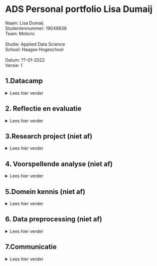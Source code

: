 # ADS Personal portfolio Lisa Dumaij
Naam:               Lisa Dumaij <br />
Studentennummer:    19049838 <br />
Team:               Motoric <br />
<br />
Studie:             Applied Data Science <br />
School:             Haagse Hogeschool <br />
<br />
Datum:              ??-01-2022 <br />
Versie:             1 <br />


## 1.Datacamp
<details>
  <summary> Lees hier verder </summary>
  <br />
In deze minor heb ik gebruik gemaakt van het programma DataCamp. Dit was niet de eerste keer dat ik DataCamp heb gebruikt, ik heb dit programma vorig jaar ook gebruikt voor mijn opleiding technische bedrijfskunde. Hierdoor was er soms een overlapping tussen de cursussen die ik moest doen voor deze minor. Omdat ik sommige cursussen al eerder had gedaan kreeg ik de punten er niet voor als ik deze opnieuw deed. Ook waren deze punten niet te zien op de Leaderboard. Wel verder ze als voltooid afgevinkt in de lijst. Deze zijn hieronder in de map foto’s toegevoegd.
  <br />
  <br />
  <details>
  <summary> foto's van cursussen</summary>
<img width="1111" alt="Schermafbeelding 2021-12-18 om 14 41 58" src="https://user-images.githubusercontent.com/91061840/146643266-81b24bfa-6433-47be-98f6-033e42aebe0b.png">
<img width="1116" alt="Schermafbeelding 2021-12-18 om 14 43 49" src="https://user-images.githubusercontent.com/91061840/146643281-e1ae4215-ed82-4144-9f92-695c5c9a5293.png">
<img width="1113" alt="Schermafbeelding 2021-12-18 om 14 44 13" src="https://user-images.githubusercontent.com/91061840/146643284-62f24e7b-ae9a-468e-9858-cb126609fd19.png">

  </details> 
  <br /> 
  <details>
    <br />
  <summary>Samenvatting ervaringen per cursus</summary>
  <details>
  <summary>1.1 Introduction to Python</summary>
    Doordat ik deze cursus al eerder had gedaan, was deze voor mij relatief eenvoudig. Het was fijn om deze cursus als opfriscursus te gebruiken. Het was namelijk een half jaar geleden dat ik eenmalig python had gebruikt, hierdoor was het een beetje had weggevaagd.
    </details>
  <details>
  <summary>1.2 Intermediate Python </summary>
    Deze opleiding had ik ook al eerder gedaan. Ik vond het leuk om in het eerste hoofdstuk weer plots te maken. Vorig jaar vond ik het maken van datavisualisaties een van de leukste onderwerpen en in deze cursus kwam dat even terug. Ook dit hoofdstuk ging vrij snel. In het tweede hoofdstuk werd de import van CSV besproken. Deze code heb ik later ook gebruikt voor het project, zie als voorbeeld de link hieronder . De laatste hoofdstukken waren al wat ingewikkelder, loops vond ik vorig jaar ook al ingewikkeld.
  <br />  
    https://github.com/lisadumay/ADS_Lisa_Dumaij/blob/main/notebooks/Pipeline%20Lisa.ipynb
      </details>
  <details>
  <summary>1.3 Python Data Science toolbox </summary>
    Ik vond het eerste deel van de data science-toolbox ingewikkeld, omdat ik het onderwerp niet helemaal begreep, dus ik zocht video's op YouTube op voor aanvullende uitleg. Daarnaast hield ik de slides naast de opdracht. Hierdoor kon ik terugkijken op hoe ze het in de video hadden gedaan. Dit maakte de stof wat overzichtelijker. Ik vond het tweede deel van deze cursus makkelijker, ik begreep de stof redelijk goed en ging er sneller door dan de cursus ervoor. Ik heb echter ook wel eens de slides bij deze cursus erbij gehouden om in de video terug te kijken hoe het ging.
      </details>
  <details>
  <summary>1.4 Statistical Thinking in Python </summary>
    Ik vond deze cursus erg interessant. Ik heb veel statistiek op mijn opleiding, maar had dit nog nooit in Python gedaan. Ik vond deze combinatie erg leuk, waardoor ik het gevoel had dat ik de cursus snel had afgerond. Ik begreep de statistiek erachter waardoor de stappen in python ook voor mij logisch waren.
      </details>
  <details>
  <summary>1.5 Supervised Learning with scikit-learn </summary>
    Van deze cursus heb ik de code gebruikt om je dataset op te splitsen in trein, test, validatieset. Daarnaast heb ik samen met Mustafa en individueel gewerkt aan een Lasso model. Ik gebruikte ook het schalen van de gegevens in het project. Deze cursus was ook nieuw voor mij, alles wat ik in deze cursus had geleerd was nieuw voor mij, het kunnen toepassen in het project in combinatie met de lessen zorgde ervoor dat ik het beter begreep. De toepassingen van deze cursus is terug te vinden in de link hieronder. 
 <br />     https://github.com/lisadumay/ADS_Lisa_Dumaij/blob/main/notebooks/Lasso.ipynb 
    </details>
  <details>
  <summary>1.6 Introduction to Data Visualization with Matplotlib </summary>
    Datavisualisatie was tot nu toe een van mijn sterke punten in python, wat deze cursus voor mij gemakkelijk maakte. Daarnaast had ik deze cursus al gedaan en ging mijn vorige ervaring met Python vooral over het maken van de visualisaties. Na deze cursus was ik bezig met het maken van verschillende visualisaties voor het project. Deze is te vinden in de link hieronder . Ik vond deze cursus interessant voor al het aanpassen van de grafieken qua kleuren en assen.
     <br /> 
 https://github.com/lisadumay/ADS_Lisa_Dumaij/blob/main/notebooks/visualisaties.ipynb
     </details>
  <details>
  <summary>1.7 Linear Classifiers in Python </summary>
    Net als bij statistical thinking vond ik het leuk om de statistiek toe te passen met Python. Doordat ik de theorie erachter begreep lukte het mij beter om de cursus te volgen. Echter bleef af en toe de toepassing met Python een ingewikkelde stap voor mij.
      </details>
  <details>
  <summary>1.8 Model Validation in Python </summary>
    Deze cursus verliep voor mij soepel. Ik begreep de code erachter en waarom ik de stappen moest doen. Echter hield ik wel af en toe de slides erbij als een reminder hoe ik de stappen moest doen. 
      </details>
  <details>
  <summary>1.9 Data Manipulation with pandas </summary>
    Het was een interessante cursus die ik later in het project kon toepassen. Aan het begin verliep de cursus goed en kon ik de soepel doorheen lopen. Echter na de tweede subhoofdstuk werd het moeilijker en ging ik vaker de presentaties terugkijken. 
      </details>
  <details>
  <summary>1.10 Cleaning Data in Python </summary>
    Deze cursus verliep soepel doordat ik deze cursus al eerder had uitgevoerd en toe had gepast in mijn vorige python ervaring. Ook tijdens het huidige project heb ik deze technieken toegepast zoals te zien is in de link hieronder.
    <br />  https://github.com/lisadumay/ADS_Lisa_Dumaij/blob/main/notebooks/Data%20cleaning.ipynb
      </details>
  <details>
  <summary>1.11 Exploratory Data Analysis in Python </summary>
    Deze cursus verliep voor mij soepel. Ik begreep de code erachter en waarom ik de stappen moest doen.
      </details>
  <details>
  <summary>1.12 Manipulating Time Series Data in Python </summary>
    Deze cursus was minder relevant voor mij omdat mijn project: ‘Motoric’ niet over time series gaat. Echter heb ik wel vaak te maken gehad met time series in mijn studie. 
      </details>
  <details>
  <summary>1.13 Machine Learning for Time Series Data in Python </summary>
    Deze cursus verliep voor mij soepel. Ik begreep de code erachter en waarom ik de stappen moest doen. Echter hield ik wel af en toe de slides erbij als een reminder hoe ik de stappen moest doen. 
     </details>
 <details>
  <summary>1.14 Time Series Analysis in Python </summary>
    Deze cursus was minder relevant voor mij omdat mijn project: ‘Motoric’ niet over time series gaat. Echter heb ik wel vaak te maken gehad met time series in mijn studie. Echter dan minder in python maar vooral de statistieke kant ervan. Het was interessant om te leren hoe dit ook toegepast kan worden in Python.
     </details>
<details>
  <summary>1.15 Joining Data with pandas </summary>
    Voor mij was dit de leukste cursus van alle cursussen in Python. Zelf had ik al een grote interesse in SQL, hierbij kon ik dit combineren met Python. Ik had dit vorig jaar al geprobeerd in mijn vorige studie echter was dit toen niet gelukt. Dit jaar heb ik het daarom weer geprobeerd en lukte het wel. Een voorbeeld hiervan is te zien in de link hieronder.
      <br /> 
 https://github.com/lisadumay/ADS_Lisa_Dumaij/blob/main/notebooks/Pipeline2.ipynb
     </details>
  </details>
</details>

## 2. Reflectie en evaluatie
<details>
  <summary> Lees hier verder </summary>
  <br />
  In dit hoofdstuk reflecteer en evalueer ik terug op het afgelopen half jaar. Het hoofdstuk is opgedeeld in drie subhoofdstukken: eigen contributie, leerdoelen en de evaluatie van het project. Voor het reflecteren is de STARR methode gebruikt.
  <br />
  <br />
  <details>
  <summary>2.1 Eigen contributie</summary>
    Situatie: Voor mijn minor heb ik een project gedaan met vijf medestudenten. Ons project heet motoric en gaat over het voorspellen van motorische achterstand bij kinderen. Het project valt onder een groter project genaamd Start(V)aardig. Mijn opgestelde doelen voor dit project:<br />
-	Even grootte contributie leveren als mijn medegenoten;<br />
-	Mijn ervaringen van mijn studie meebrengen in dit project.<br />
    <br />
Taak: Halverwege van het project kreeg ik indirect de rol als projectleider deze had ik ook voor mij andere project. Door deze rol op mij te nemen kon ik zelf de taken verdelen en inplannen. Dit gaf mij de ruimte om de taken eerlijk te verdelen en zo te plannen dat de werklast voor ieder gelijk was. Mijn ervaring heb ik bij deze rol ook meegenomen. Vanuit mijn studie hebben wij geleerd dat het maken van een planning essentieel is, daarnaast moet je gebruik maken van elkaar kwaliteiten. Tot slot valt of staat het onderzoek met de inleiding en onderzoeksvraag. 
    <br /> 
    <br />
Actie: Het verdelen en plannen van taken deed ik op twee manieren. Aan het begin maakte ik een schema met welke hoofdtaken er waren en welke sub taken er vervolgens onder vielen.  Daarna verdeelde we de sub taken mondeling en plaatste ik deze op het scrumboord (planning is te zien in 3.4). Hierbij werd er gelet op dat de werklast ongeveer gelijk was. Door aan het begin een gesprek met de opdrachtgever aan te gaan kon de aanleiding van het project gedefinieerd worden. Ook gaf dit ons meer tijd om bij twijfel deze nog met de opdrachtgever te bespreken voordat wij bijvoorbeeld ‘een foute keuze’ hadden gemaakt. Daarnaast hebben wij meerdere malen gebrainstormd over de hoofdvraag, daarnaast hebben wij dit besproken met de docenten en de opdrachtgever.
    <br /> 
    <br />
Resultaten: Het heeft deels gewerkt, ik merkte dat de planning voor duidelijkheid en structuur zorgde in de groep. Ditzelfde geldt van het van tevoren opstellen van een inleiding, hierdoor wist iedereen wat er met het onderzoek bereikt moest worden en zorgde dit daarmee ook voor duidelijkheid. Wel merkte ik dat er vaak van de planning afgeweken werd, het toezicht op de planning zou daarom de volgende keer strakker mogen. De werklasten waren in dit project gelijk. 
    <br /> 
    <br />
Reflectie: Beide doelen zijn in dit project bereikt, ik ben daarom ook tevreden met de resultaten. Wel heb ik geleerd dat het houden van de planning toch meer gehandhaafd moet worden de volgende keer.  Het scrum boord zou ik in volgende projecten weer gebruiken. Ik merkte dat dit structuur en duidelijkheid gaf. Hetzelfde geldt voor de scrumsessies.

  </details>
  <details>
  <summary>2.2 Leerdoelen</summary>
Situatie: Tijdens deze minor heb ik mij zowel gefocust op mijn interpersoonlijke vaardigheden als mij (verder) ontwikkelen in mijn vaardigheden in Data science. Deze keuze heb ik gemaakt, omdat ik bij mijn vorige projecten merkte dat ik vaak mijzelf overal verantwoordelijk voor voelde waardoor ik alle taken zelf ging uitvoeren in plaats van deze verdelen. Daarbij loop ik tijdens deze studie een ander project waardoor ik ook geen tijd heb om extra taken op mij te nemen. Daarnaast heb ik hiervoor bij mijn studie nog nooit data science gehad.  Ik heb hiervoor alleen maar visualisaties gemaakt in Python. Daarom had ik de volgende doelen opgesteld:<br />
-	Geen taken overnemen van anderen;<br />
-	Meer ervaring op doen in Data Science;<br />
    <br />
Taak: Halverwege van het project kreeg ik indirect de rol als projectleider deze had ik ook voor mij andere project. Door deze rol op mij te nemen kon ik zelf de taken verdelen en inplannen. Dit gaf mij de ruimte om de taken eerlijk te verdelen en zo te plannen dat de werklast voor ieder gelijk was. De taak om meer ervaring op te doen in Data science was simpel. Nu ik eigenlijk nog geen ervaring gaven alleen al de lessen mij meer kennis over Data Science. Daarnaast zou ik deze ook kunnen toepassen in het project wat ik uitvoerde. Tot slot heb ik voor het project zelf ook literatuuronderzoek gedaan. Door deze taken verbreed ik mijn kennis over Data Science en pas ik deze direct toe.
   <br /> 
    <br />
    Actie: Het verdelen en plannen van taken deed ik op twee manieren. Aan het begin maakte ik een schema met welke hoofdtaken er waren en welke sub taken er vervolgens onder vielen. Voor de planning gebruikte ik de theorie van Brownlee (zie domein kennis hfd 5) hierdoor verbrede ik ook gelijk mijn kennis in Data Science. Daarna verdeelde we de sub taken mondeling en plaatste ik deze op het scrumboord (planning is te zien in 3.4). 
 Voor de ervaring heb ik bijna alle lessen bijgewoond (door ziekte kon ik niet altijd aanwezig zijn). Omdat de lessen voor mij soms moeilijk te begrijpen waren, heb ik na de les artikelen gezocht over dit onderwerp. Zo kon ik de theorie achter het onderwerp beter begrijpen. Vaak heb ik de codes met een teamlid geschreven. Dit deed ik omdat ik moeite had met het coderen. 
   <br /> 
    <br />
    Resultaten: De taak om geen taken over te nemen en mij minder verantwoordelijk voelen heb ik voor mijn gevoel niet gehaald. Ik heb toch vaak extra taken op mij genomen en kon het project niet loslaten. Ook als ik mij op het andere project moest focussen bleef dit project in mijn hoofd hangen. Dit heb ik uiteindelijk ook zelf gemerkt doordat mij overspannenheid erger werd en mijn concentratie afnam. Mijn doel om meer ervaring op te doen in data science heb ik volledig behaald. Door extra informatie op te zoeken begreep ik de theorie er achter veel beter. Dit hielp mij tevens naast het coderen ook bij het schrijven van het rapport. Door samen te werken met iemand kon ik leren van hun manier van coderen. Ik merkte namelijk dat mijn manier eenvoudig was maar ook langdradig in tegenstelling tot sommige teamgenoten. Hierdoor kon ik van hun leren hoe ik op een efficiëntere manier dezelfde taak kon uitvoeren.
   <br /> 
    <br />
    Reflectie: Ik heb geleerd dat ik nog meer mijn eigen grenzen moet stellen. Vaak ging ik hier toch (onbewust) overheen. Toch ben ik blij met mijn resultaten, ik heb geleerd dat het stellen van grenzen nog belangrijker is dan ik dacht. In mijn aankomende stage ga ik deze begrenzing ook meenemen. Door voor mijzelf tijden te geven om wel en niet aan het project te werken, maar ook om mijzelf de rust te geven als ik dat nodig heb. Tot slot ben ik zeer blij in wat ik heb bereikt in mijn ontwikkeling in data science. Ik vind data science zeer interessant en hoop dit ook later te kunnen toepassen in latere projecten.

  </details>
  <details>
  <summary>2.3 Evaluatie van groepsproject</summary>
   Situatie: Voor mijn minor heb ik een project gedaan met vijf medestudenten. Ons project heet motoric en gaat over het voorspellen van motorische achterstand bij kinderen. Het project valt onder een groter project genaamd Start(V)aardig. Onze doelen waren:<br />
-	Het maken van een goedwerkend voorspellingsmodel;<br />
    <br />
Taak: Onze taken waren een onderzoek artikel schrijven over onze bevindingen. Deze bevindingen bestonden uit de keuzes van outliers handling, imputatie en modelkeuze. Hiermee wilde wij de opdrachtgever toelichten waarom wij welke keuze wij hebben gemaakt. Daarnaast hebben alle opties ook zelf getest zodat het beste model uitgekozen kon worden. 
   <br /> 
    <br />
    Actie: Door de taken in teams van twee te verdelen konden we zowel parallel te werk gaan, maar hadden we ook een sparpartner als je er niet uitkwam. Twee weten immers meer dan één. Dit was ideaal gezien het aantal opties wij hadden. Daarbij hadden Joep en ik minder ervaring met Python. Door een sparpartner toe te voegen kon het werk sneller uitgevoerd worden en was de kwaliteit hoger dan als wij dit niet hadden gedaan. 
   <br /> 
    <br />
    Resultaten: De resultaten waren tegenvallend. De modellen voorspelden alleen maar 1 in plaats van dat deze gedistribueerd waren over 1 en 0. Hoewel er dus verschillende opties geprobeerd zijn heeft dit toch niet geholpen om het resultaat te verbeteren. Hierdoor is het doel om een goedwerkend model te maken niet gehaald. Gedeeltelijk is dit te verwijten aan de beschikbare data, deze was te gering. Ook waren wij te laat begonnen met het opstellen van een planning. Hierdoor wist in het begin niet iedereen waar hij/zij aan toe was en was er onduidelijk over wat er gedaan moest worden. Dit zorgde voor vertraging in het proces. Daarnaast hield niet iedereen zich aan de deadlines, waardoor er weinig tijd over was voor het finetunen van het model en het afschrijven van het onderzoek artikel.
   <br /> 
    <br />
    Reflectie: Volgende keer zou ik direct beginnen met het opstellen van een planning. Hierdoor weet iedereen welke taken er zijn en waar er naartoe wordt gewerkt. Daarbij zou het probleem van het tekort aan data eerder gezien worden en konden hier maatregelen tegen genomen kunnen worden. Toch ben ik redelijk tevreden met het resultaat. Dit omdat wij toch meerdere oplossingen geprobeerd hebben en onze best gedaan hebben. De essentie wat ik heb geleerd is ook dat soms een onverwacht resultaat ook een resultaat is. Zoals in het doel te zien is wilde ik een goedwerkend voorspellingsmodel hebben. Echter hield ik hier niet rekening mee dat een antwoord als er is geen goed voorspellend model hiervoor, ook een goed antwoord kan zijn. Dit zou ik de volgende keer wel meenemen in mijn projecten. 
  </details>
</details>

## 3.Research project (niet af)
<details>
  <summary> Lees hier verder </summary>
  In dit hoofdstuk ....
  <br />
    <br />
  <details>
  <summary>3.1 Taak definitie </summary>
De hieronder opgestelde probleemstelling, doelstelling en vraagstelling is opgesteld met de van Meertens & Steenbergen (2018)
     <br />
    <br />
Probleemstelling:  <br />
Uit onderzoek van SIA is gebleken dat kinderen al op jonge leeftijd lichamelijk actief zijn, vanwege de fysieke, emotionele, sociale en persoonlijke waarde van sport en bewegen voor kinderen.  Het is daarom belangrijk om motorische achterstanden al op jonge leeftijd te ontdekken. Het is echter nog niet duidelijk welke kinderen het grootste risico lopen om een motorische achterstand te krijgen of te ontwikkelen, en welke kenmerken de grootste impact hebben op de motorische vaardigheidsontwikkeling.
     <br />
    <br />
Doelstelling: <br />
    Het op 12 januari opleveren van een voorspellingsmodel voor de motoriek van kinderen tussen 4 en 6.
     <br />
    <br />
Vraagstelling: <br />
“Hoe kan data science worden gebruikt om te voorspellen of een kind een jaar later kans heeft om een motorische achterstand te ontwikkelen?”
     <br />
    <br />
De hoofdvraag bestaat uit de volgende deelvragen:
- Welke biologische en socio-demografische variabelen hebben invloed op de motorische ontwikkeling van kinderen?
- Welk model heeft het laagste percentage fout-negatieven?
- Welke biologische en socio-demografische kenmerken hebben de grootste invloed op het model?
- Welke kenmerken hebben de kinderen met een motorische achterstand gemeen?
 <br />
    <br />
Literatuur <br />
Meertens, E., & Steenbergen, E. (2018). Onderzoek doen! https://blackboard.hhs.nl/bbcswebdav/pid-3327820-dt-content-rid-29819196_2/courses/TBK-PRH1-16-2021/TBK-PRH1-16-2020_ImportedContent_20200827125140/Onderzoek%20doen.pdf
        </details>
  <details>
  <summary>3.2 Evaluatie (moet nog) </summary>
 blabla
    </details>
  <details>
 <summary>3.3 Conclusie (moet nog) </summary>
 blabla
    </details>
  <details>
 <summary>3.4 Planning </summary>
 Planning is altijd al een van mijn sterke punten geweest. Deze periode deed ik twee projecten te gelijker tijd hierdoor was planning essentieel. Naast dat ik alle meetings in een agenda heb staan heb ik ook een to do lijst per dag. Hierdoor weet ik precies wat ik elke dag moet doen. Daarbij hebben we dagelijks scrum sessie gehad met het team van ongeveer 15 minuten. Waarin we de taken verdeelde en/of de voortgang van de taken besproken. Tevens heb ik vaak de taken in de planner van team Motoric gezet en deze ook verdeeld.
[zie hier de planning] (https://tasks.office.com/DeHaagseHogeschool.onmicrosoft.com/nl-nl/Home/Planner#/plantaskboard?groupId=786800fb-0bab-470c-b770-bb6975403c41&planId=9Jb-xUUDp0Gu_F2YlVNn2ZYAAPLf)
Daarnaast heb ik ook figuren gemaakt om de stappen die in het proces gedaan moeten worden te weergeven. Een voorbeeld hiervan is hieronder te zien.
<img width="454" alt="image" src="https://user-images.githubusercontent.com/91061840/148651844-2394ba6b-108c-4ea8-aa3a-29a7ca526f05.png">
    </details>
  </details>
  
## 4. Voorspellende analyse (niet af)
<details>
  <summary> Lees hier verder </summary>
  <br />
  <details>
  <summary>4.1 Selecteren van modellen (niet)</summary>
    blabla
  </details>
  <details>
  <summary>4.2 Een model configureren (niet)</summary>
  blabla
  </details>
  <details>
  <summary>4.3 Model trainen (niet)</summary>
  blabla
  </details>
  <details>
  <summary>4.4 Evalueren model (niet)</summary>
   blabla
  </details>
  <details>
  <summary>4.5 Visualiseren (niet) </summary>
bla bla
  </details>
</details>  
  
## 5.Domein kennis (niet af)
<details>
  <summary> Lees hier verder </summary>
  <br />
  In dit hoofdstuk wordt mijn domein kennis besproken. Het hoofdstuk is opgedeeld in 3 hoofdstukken die alle bronnen bevatten over bepaalde onderwerpen, de reden waarom ik deze heb gebruikt en wat ik van de bronnen heb geleerd.
   <br />
   <br />
  <details>
  <summary>5.1 Introductie vakgebied (niet) </summary>
bla bla
  </details>

 <details>
  <summary>5.2 Literatuuronderzoek (niet) </summary>
   blabla

  </details>

 <details>
  <summary>5.3 Uitleg van terminologie, jargon en definities </summary>
blabla
  </details>
  
 </details>
  
</details>

## 6. Data preprocessing (niet af)
<details>
  <summary> Lees hier verder </summary>
  <br />
  <details>
  <summary>6.1 Data exploratie (niet)</summary>
    blabla
  </details>
  <details>
  <summary>6.2 Data schoonmaken (niet)</summary>
  blabla
  </details>
  <details>
  <summary>6.3 Data voorbeiding (niet)</summary>
   blabla
  </details>
  <details>
  <summary>6.4 Data uitleg</summary>
   In dit project is er gebruik gemaakt van gestructureerde data. De data bestaan uit de gegevens die verschaft zijn door de opdrachtgever en data vanuit CBS.  De gegevens van de opdrachtgever bestaan uit: de competentie, motivatie, perceptie, BMI en de ouders vragenlijst. 
    <br />
   <br />
De motivatie, perceptie en een gedeelte van de ouders vragenlijst bestaat uit gecategoriseerde data (ordinale schaal). De kinderen konden kiezen tussen vier opties om hun motivatie, en perceptie te weergeven. In de vragenlijst konden ouders vaak kiezen uit verschillende antwoorden (meerkeuze vragen). Het andere deel van de vragenlijst, de BMI en de CBS vallen onder een ratio schaal, er is sprake van numerieke gegevens. 
    <br />
   <br />
Tot slot bestaat de gegevens zowel uit kwalitatieve als kwantitatieve data. De dataset bestaat uit 1704 rijen (kinderen) en 188 kolommen (features en einddoel variabel).
        <br />
   <br />
    Link: https://github.com/lisadumay/ADS_Lisa_Dumaij/blob/main/data/total.csv 

  </details>
  <details>
  <summary>6.5 Data visualisatie (niet)</summary>
bla bla
  </details>
</details>

## 7.Communicatie
<details>
  <summary> Lees hier verder </summary>
 In dit hoofdstuk wordt mijn bijdragen aan de communicatie tijdens dit project besproken. Het hoofdstuk is opgedeeld in drie subhoofdstukken: presentaties, planning en rapport 
      <br />
     <br />
<details>
  <summary>7.1 Presentaties </summary>
  Ik heb in totaal vier verschillende presentaties gedaan: twee internal en twee external. Het moeilijke aan de presentaties vond het communiceren in het Engels. Engels is niet mijn sterkste vak daarnaast als ik zenuwachtig word vergeet ik soms mijn tekst. Doordat het in het Engels was, was het ook moeilijker voor mij om mij te herpakken.  <br />
 <br />
Voor al mijn gegeven presentaties heb ik zelf de PowerPoint slides gemaakt. Hierbij had ik soms help van Yuliya of Joost. Daarnaast heb ik voor elke presentatie bullet points opzet deze zijn in het bestand terug te vinden: <br /> 
  https://github.com/lisadumay/ADS_Lisa_Dumaij/blob/main/presentaties/Bullet%20points%20presentations.docx
<br /> 
  <br /> 
De data van mijn presentaties met de daarbijhorende PowerPoints zijn: <br />
  10 oktober External: https://github.com/lisadumay/ADS_Lisa_Dumaij/blob/main/presentaties/External%20presentation%20motoric%201.pptx <br /> 
  25 oktober Internal: https://github.com/lisadumay/ADS_Lisa_Dumaij/blob/main/presentaties/Internal%20presentation%204%20(lay%20out).pptx <br />
  22 november Internal: https://github.com/lisadumay/ADS_Lisa_Dumaij/blob/main/presentaties/Internal%20presentation%207.pptx <br />
  10 december External: https://github.com/lisadumay/ADS_Lisa_Dumaij/blob/main/presentaties/External%20presentation%20motoric%203.pptx <br />
  
  </details>
<details>
  
  <summary>7.2 Paper </summary>
  Voor het rapport heb ik de volgende taken gedaan:
De layout: Samen met Yuliya heb ik de lay out gedaan. Aan het begin was deze anders, echter doordat het de layout van een onderzoekrapport was in plaats van een artikel hebben we deze later verandert. Hiervoor heb ik de bronnen (Perner, 2004) en (Wrtinig a Research article, 2015). Deze bronnen zijn aan het einde toegevoegd.<br /> 
  <br /> 
De introductie: Ik heb de introductie geschreven doormiddel van informatie die verschaft was door de opdrachtgever, maar ook door het onderzoek van SIA. Daarnaast heb ik de hoofdvraag verzonnen die ook voor het onderzoek gebruikt wordt en heb ik samen met Yuliya en Joep de deelvragen opgesteld. <br /> 
  <br /> 
Voor de matrials en methods heb ik de Data cleaning, correlation, balance and scale, feature selection, validation en evaluation geschreven. Hiervoor heb ik verscheidende theorieën gebruikt zoals het boek Brownlee (2020) voor de data cleaning, tevens heb ik deze ook gebruikt voor mijn code. Maar ook Buijs (2017) voor de correlaties en een onderzoek artikel van Novakovic (2017) voor de validatie en evaluatie.<br /> 
  <br /> 
Tot slot heb ik samen met Yuliya de resultaten geschreven, die uit de code waren voorgekomen.<br /> 
  <br /> 
Literatuur
Brownlee, J. (2020a). Data Preparation of Machine Learning. Jason Brownlee. <br /> 
  <br /> 
Buijs, A. (2017). Statistiek om mee te werken (10de editie). Noordhoff.<br /> 
  <br /> 
Novakovic, J. D. J., Veljovic, A., Ilic, S. S., Papic, Z., & Tomovic, M. (2017). Evaluation of Classification Models in Machine Learning. UAV. Retrieved December 1, 2021, from https://uav.ro/applications/se/journal/index.php/TAMCS/article/view/158/126<br /> 
  <br /> 
Perneger, T. V. (2004). Writing a research article: advice to beginners. International Journal for Quality in Health Care, 16(3), 191–192. https://doi.org/10.1093/intqhc/mzh053 <br /> 
  <br /> 
Sia. (2019). Aanvraagformulier RAAK-PRO Start (V)aardig -2018. Nationaal Regieorgaan Praktijkgericht Onderzoek SIA.<br /> 
  <br /> 
Writing a Research Article. (2015). Advances in Neonatal Care, 15(3), 159–161. https://doi.org/10.1097/anc.0000000000000203

  </details>
    </details>
  

